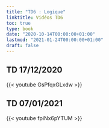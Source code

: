 ```yaml
---
title: "TD6 : Logique"
linktitle: Vidéos TD6
toc: true
type: book
date: "2020-10-14T00:00:00+01:00"
lastmod: "2021-01-24T00:00:00+01:00"
draft: false
---
```


## TD 17/12/2020

{{< youtube GsPfqxGLxdw >}}

## TD 07/01/2021

{{< youtube fpiNx6pYTUM >}}
